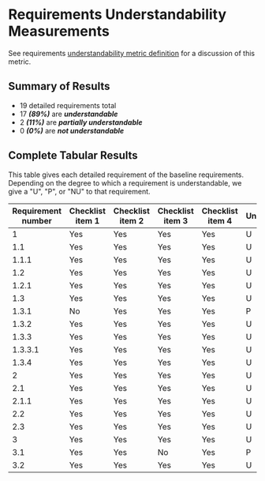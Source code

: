# Requirements Understandability Measurements

See requirements [understandability metric definition](../metric-definitions/requirements-understandability-metric.md) for a discussion of this metric.

## Summary of Results

* 19 detailed requirements total
* 17 ***(89%)*** are ***understandable***
* 2 ***(11%)*** are ***partially understandable***
* 0 ***(0%)*** are ***not understandable***

## Complete Tabular Results

This table gives each detailed requirement of the baseline requirements. Depending on the degree to which a requirement is understandable, we give a "U", "P", or "NU" to that requirement.

Requirement number | Checklist item 1 | Checklist item 2 | Checklist item 3 | Checklist item 4 | Understandable?
--- | --- | --- | --- | --- | ---
1 | Yes | Yes | Yes | Yes | U
1.1 | Yes | Yes | Yes | Yes | U
1.1.1 | Yes | Yes | Yes | Yes | U
1.2 | Yes | Yes | Yes | Yes | U
1.2.1 | Yes | Yes | Yes | Yes | U
1.3 | Yes | Yes | Yes | Yes | U
1.3.1 | No | Yes | Yes | Yes | P
1.3.2 | Yes | Yes | Yes | Yes | U
1.3.3 | Yes | Yes | Yes | Yes | U
1.3.3.1 | Yes | Yes | Yes | Yes | U
1.3.4| Yes | Yes | Yes | Yes | U
2 | Yes | Yes | Yes | Yes | U
2.1 | Yes | Yes | Yes | Yes | U
2.1.1 | Yes | Yes | Yes | Yes | U
2.2 | Yes | Yes | Yes | Yes | U
2.3 | Yes | Yes | Yes | Yes | U
3 | Yes | Yes | Yes | Yes | U
3.1 | Yes | Yes | No | Yes | P
3.2 | Yes | Yes | Yes | Yes | U



